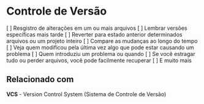 # Controle de Versão

[ ] Resgistro de alterações em um ou mais arquivos
[ ] Lembrar versões específicas mais tarde
[ ] Reverter para estado anterior determinados arquivos ou um projeto inteiro
[ ] Compare as mudanças ao longo do tempo
[ ] Veja quem modificou pela última vez algo que pode estar causando um problema
[ ] Quem introduziu um problema ou quando
[ ] Se você estragar tudo ou perder arquivos, você pode facilmente recuperar
[ ] E muito mais

## Relacionado com
**VCS** - Version Control System (Sistema de Controle de Versão)
